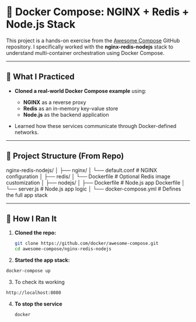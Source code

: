 # 🚀 Docker Compose: NGINX + Redis + Node.js Stack

This project is a hands-on exercise from the [Awesome Compose](https://github.com/docker/awesome-compose) GitHub repository. I specifically worked with the **nginx-redis-nodejs** stack to understand multi-container orchestration using Docker Compose.

---

## 🧠 What I Practiced

- **Cloned a real-world Docker Compose example** using:
  - **NGINX** as a reverse proxy
  - **Redis** as an in-memory key-value store
  - **Node.js** as the backend application

- Learned how these services communicate through Docker-defined networks.

---

## 📂 Project Structure (From Repo)

nginx-redis-nodejs/
│
├── nginx/
│ └── default.conf # NGINX configuration
│
├── redis/
│ └── Dockerfile # Optional Redis image customization
│
├── nodejs/
│ ├── Dockerfile # Node.js app Dockerfile
│ └── server.js # Node.js app logic
│
└── docker-compose.yml # Defines the full app stack



---

## 🧪 How I Ran It

1. **Cloned the repo:**
   ```bash
   git clone https://github.com/docker/awesome-compose.git
   cd awesome-compose/nginx-redis-nodejs
    ```

2. **Started the app stack:**
```bash
docker-compose up
```


3. To check its working 
```bash
http://localhost:8080
```

4. **To stop the service**

   ```bash
   docker
   ```
